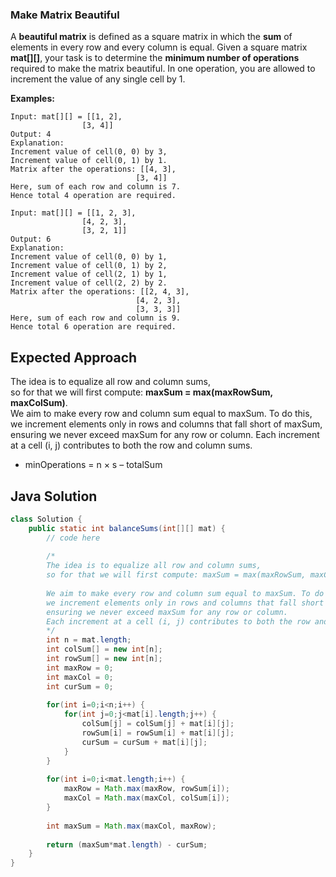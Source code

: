 ### Make Matrix Beautiful 

A **beautiful matrix** is defined as a square matrix in which the **sum** of elements in every row and every column is equal. Given a square matrix **mat[][]**, your task is to determine the **minimum number of operations** required to make the matrix beautiful.
In one operation, you are allowed to increment the value of any single cell by 1.

**Examples:**
```
Input: mat[][] = [[1, 2], 
                [3, 4]]
Output: 4
Explanation:
Increment value of cell(0, 0) by 3, 
Increment value of cell(0, 1) by 1. 
Matrix after the operations: [[4, 3], 
                            [3, 4]]
Here, sum of each row and column is 7.
Hence total 4 operation are required.
```
```
Input: mat[][] = [[1, 2, 3],
                [4, 2, 3],
                [3, 2, 1]]
Output: 6
Explanation: 
Increment value of cell(0, 0) by 1, 
Increment value of cell(0, 1) by 2, 
Increment value of cell(2, 1) by 1, 
Increment value of cell(2, 2) by 2. 
Matrix after the operations: [[2, 4, 3], 
                            [4, 2, 3],
                            [3, 3, 3]] 
Here, sum of each row and column is 9.
Hence total 6 operation are required.
```
## Expected Approach
The idea is to equalize all row and column sums, <br>
so for that we will first compute: **maxSum = max(maxRowSum, maxColSum)**. <br>
We aim to make every row and column sum equal to maxSum. To do this, we increment elements only in rows and columns that fall short of maxSum, ensuring we never exceed maxSum for any row or column. Each increment at a cell (i, j) contributes to both the row and column sums.

- minOperations = n × s – totalSum

## Java Solution
```java
class Solution {
    public static int balanceSums(int[][] mat) {
        // code here
        
        /*
        The idea is to equalize all row and column sums, 
        so for that we will first compute: maxSum = max(maxRowSum, maxColSum).
        
        We aim to make every row and column sum equal to maxSum. To do this, 
        we increment elements only in rows and columns that fall short of maxSum, 
        ensuring we never exceed maxSum for any row or column. 
        Each increment at a cell (i, j) contributes to both the row and column sums.
        */
        int n = mat.length;
        int colSum[] = new int[n];
        int rowSum[] = new int[n];
        int maxRow = 0;
        int maxCol = 0;
        int curSum = 0;
        
        for(int i=0;i<n;i++) {
            for(int j=0;j<mat[i].length;j++) {
                colSum[j] = colSum[j] + mat[i][j];
                rowSum[i] = rowSum[i] + mat[i][j];
                curSum = curSum + mat[i][j];
            }
        }
        
        for(int i=0;i<mat.length;i++) {
            maxRow = Math.max(maxRow, rowSum[i]);
            maxCol = Math.max(maxCol, colSum[i]);
        }
        
        int maxSum = Math.max(maxCol, maxRow);
        
        return (maxSum*mat.length) - curSum;
    }
}
```



